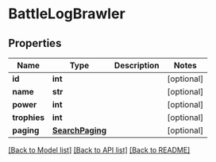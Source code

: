 # BattleLogBrawler

## Properties
Name | Type | Description | Notes
------------ | ------------- | ------------- | -------------
**id** | **int** |  | [optional] 
**name** | **str** |  | [optional] 
**power** | **int** |  | [optional] 
**trophies** | **int** |  | [optional] 
**paging** | [**SearchPaging**](SearchPaging.md) |  | [optional] 

[[Back to Model list]](../README.md#documentation-for-models) [[Back to API list]](../README.md#documentation-for-api-endpoints) [[Back to README]](../README.md)


